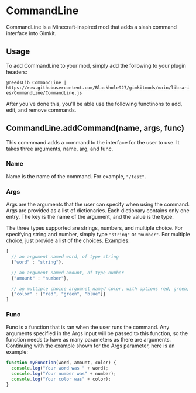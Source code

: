 # CommandLine
CommandLine is a Minecraft-inspired mod that adds a slash command interface into Gimkit.

## Usage
To add CommandLine to your mod, simply add the following to your plugin headers:

`@needsLib CommandLine | https://raw.githubusercontent.com/Blackhole927/gimkitmods/main/libraries/CommandLine/CommandLine.js`

After you've done this, you'll be able use the following functinons to add, edit, and remove commands.

## CommandLine.addCommand(name, args, func)
This commmand adds a command to the interface for the user to use. It takes three arguments, name, arg, and func.

### Name
Name is the name of the command. For example, `"/test"`.

### Args
Args are the arguments that the user can specify when using the command. Args are provided as a list of dictionaries. Each dictionary contains only one entry. The key is the name of the argument, and the value is the type.

The three types supported are strings, numbers, and multiple choice. For specifying string and number, simply type `"string"` or `"number"`. For multiple choice, just provide a list of the choices. Examples:

```js
[
  // an argument named word, of type string
  {"word" : "string"},

  // an argument named amount, of type number
  {"amount" : "number"},

  // an multiple choice argumnet named color, with options red, green, and blue.
  {"color" : ["red", "green", "blue"]}
]
```

### Func
Func is a function that is ran when the user runs the command. Any arguments specified in the Args input will be passed to this function, so the function needs to have as many parameters as there are arguments. Continuing with the example shown for the Args parameter, here is an example:
```js
function myFunction(word, amount, color) {
  console.log("Your word was " + word);
  console.log("Your number was" + number);
  console.log("Your color was" + color);
}
```
